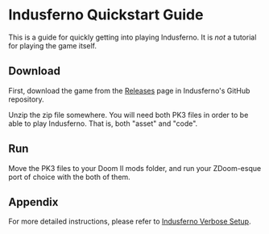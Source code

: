 # Indusferno Quickstart Guide

This is a guide for quickly getting into playing Indusferno. It
is _not_ a tutorial for playing the game itself.


## Download

First, download the game from the
[Releases](https://github.com/Gustavo6046/Indusferno/releases)
page in Indusferno's GitHub repository.

Unzip the zip file somewhere. You will need both PK3 files in order to
be able to play Indusferno. That is, both "asset" and "code".


## Run

Move the PK3 files to your Doom II mods folder, and run your
ZDoom-esque port of choice with the both of them.


## Appendix

For more detailed instructions, please refer to
[Indusferno Verbose Setup](running.md).
